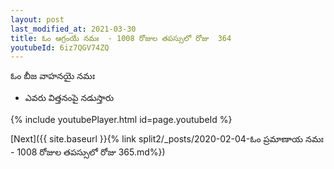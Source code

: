 ```yaml
---
layout: post
last_modified_at: 2021-03-30
title: ఓం ఆగ్రంయే నమః  - 1008 రోజుల తపస్సులో రోజు  364
youtubeId: 6iz7QGV74ZQ
---
```

 
 
 ఓం బీజ వాహనయై నమః  
 
 -  ఎవరు విత్తనంపై నడుస్తారు 
 
  
 
  
 
 
 
 
 
 


{% include youtubePlayer.html id=page.youtubeId %}
 
[Next]({{ site.baseurl }}{% link  split2/_posts/2020-02-04-ఓం ప్రమాణాయ నమః  - 1008 రోజుల తపస్సులో రోజు  365.md%})
 
